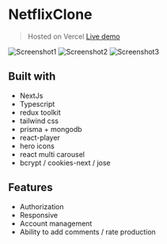 # NetflixClone
> Hosted on Vercel
[Live demo](https://netflix-clone-laczeek.vercel.app/auth)

![Screenshot1](https://i.postimg.cc/VsVsRtG7/Zrzut-ekranu-2023-10-28-o-00-09-34.png)
![Screenshot2](https://i.postimg.cc/SswSyFzB/Zrzut-ekranu-2023-10-28-o-00-10-14.png)
![Screenshot3](https://i.postimg.cc/jd6xr1q1/Zrzut-ekranu-2023-10-28-o-00-10-41.png)

## Built with
* NextJs
* Typescript
* redux toolkit
* tailwind css
* prisma + mongodb
* react-player
* hero icons
* react multi carousel
* bcrypt / cookies-next / jose

## Features
* Authorization
* Responsive
* Account management
* Ability to add comments / rate production
